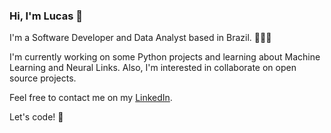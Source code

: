 ### Hi, I'm Lucas 👋

I'm a Software Developer and Data Analyst based in Brazil. 👨🏻‍💻

I'm currently working on some Python projects and learning about Machine Learning and Neural Links.
Also, I'm interested in collaborate on open source projects.

Feel free to contact me on my [LinkedIn](https://www.linkedin.com/in/tpaivalucas/).

Let's code! 🚀
<!--
**Lucas-Paiva/Lucas-Paiva** is a ✨ _special_ ✨ repository because its `README.md` (this file) appears on your GitHub profile.

Here are some ideas to get you started:

- 🔭 I’m currently working on ...
- 🌱 I’m currently learning ...
- 👯 I’m looking to collaborate on ...
- 🤔 I’m looking for help with ...
- 💬 Ask me about ...
- 📫 How to reach me: ...
- 😄 Pronouns: ...
- ⚡ Fun fact: ...
-->
